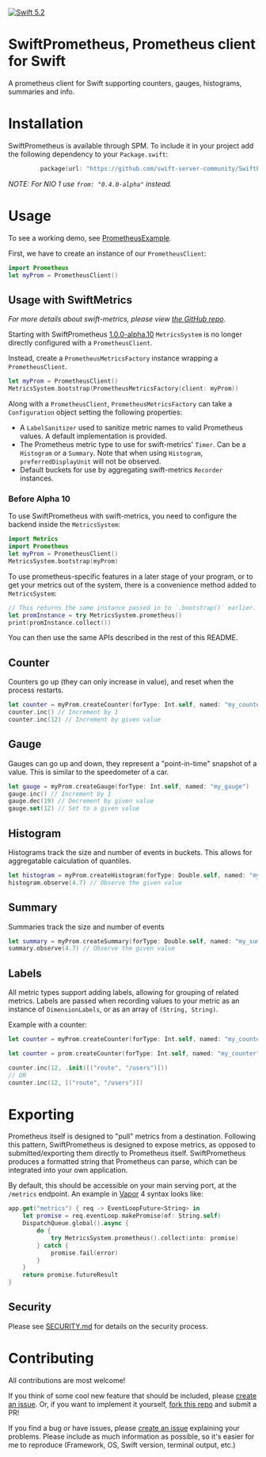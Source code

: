 [![Swift 5.2](https://img.shields.io/badge/swift-5.2-orange.svg?style=flat)](http://swift.org)

# SwiftPrometheus, Prometheus client for Swift

A prometheus client for Swift supporting counters, gauges, histograms, summaries and info.

# Installation

SwiftPrometheus is available through SPM. To include it in your project add the following dependency to your `Package.swift`:
```swift
        .package(url: "https://github.com/swift-server-community/SwiftPrometheus.git", from: "1.0.0-alpha")
```

_NOTE: For NIO 1 use `from: "0.4.0-alpha"` instead._

# Usage

To see a working demo, see [PrometheusExample](./Sources/PrometheusExample/main.swift).

First, we have to create an instance of our `PrometheusClient`:

```swift
import Prometheus
let myProm = PrometheusClient()
```

## Usage with SwiftMetrics
_For more details about swift-metrics, please view [the GitHub repo](https://github.com/apple/swift-metrics)._

Starting with SwiftPrometheus [1.0.0-alpha.10](https://github.com/swift-server-community/SwiftPrometheus/releases/tag/1.0.0-alpha.10) `MetricsSystem` is no longer directly configured with a `PrometheusClient`.

Instead, create a `PrometheusMetricsFactory` instance wrapping a `PrometheusClient`.

```swift
let myProm = PrometheusClient()
MetricsSystem.bootstrap(PrometheusMetricsFactory(client: myProm))
```

Along with a `PrometheusClient`, `PrometheusMetricsFactory` can take a `Configuration` object setting the following properties:
- A `LabelSanitizer` used to sanitize metric names to valid Prometheus values. A default implementation is provided.
- The Prometheus metric type to use for swift-metrics' `Timer`. Can be a `Histogram` or a `Summary`. Note that when using `Histogram`, `preferredDisplayUnit` will not be observed.
- Default buckets for use by aggregating swift-metrics `Recorder` instances.

### Before Alpha 10

To use SwiftPrometheus with swift-metrics, you need to configure the backend inside the `MetricsSystem`:

```swift
import Metrics
import Prometheus
let myProm = PrometheusClient()
MetricsSystem.bootstrap(myProm)
```

To use prometheus-specific features in a later stage of your program, or to get your metrics out of the system, there is a convenience method added to `MetricsSystem`:

```swift
// This returns the same instance passed in to `.bootstrap()` earlier.
let promInstance = try MetricsSystem.prometheus()
print(promInstance.collect())
```

You can then use the same APIs described in the rest of this README.

## Counter

Counters go up (they can only increase in value), and reset when the process restarts.

```swift
let counter = myProm.createCounter(forType: Int.self, named: "my_counter")
counter.inc() // Increment by 1
counter.inc(12) // Increment by given value
```

## Gauge

Gauges can go up and down, they represent a "point-in-time" snapshot of a value. This is similar to the speedometer of a car.

```swift
let gauge = myProm.createGauge(forType: Int.self, named: "my_gauge")
gauge.inc() // Increment by 1
gauge.dec(19) // Decrement by given value
gauge.set(12) // Set to a given value
```

## Histogram

Histograms track the size and number of events in buckets. This allows for aggregatable calculation of quantiles.

```swift
let histogram = myProm.createHistogram(forType: Double.self, named: "my_histogram")
histogram.observe(4.7) // Observe the given value
```

## Summary

Summaries track the size and number of events

```swift
let summary = myProm.createSummary(forType: Double.self, named: "my_summary")
summary.observe(4.7) // Observe the given value
```

## Labels
All metric types support adding labels, allowing for grouping of related metrics. Labels are passed when recording values to your metric as an instance of `DimensionLabels`, or as an array of `(String, String)`.

Example with a counter:

```swift
let counter = myProm.createCounter(forType: Int.self, named: "my_counter", helpText: "Just a counter")

let counter = prom.createCounter(forType: Int.self, named: "my_counter", helpText: "Just a counter")

counter.inc(12, .init([("route", "/users")]))
// OR
counter.inc(12, [("route", "/users")])
```

# Exporting

Prometheus itself is designed to "pull" metrics from a destination. Following this pattern, SwiftPrometheus is designed to expose metrics, as opposed to submitted/exporting them directly to Prometheus itself. SwiftPrometheus produces a formatted string that Prometheus can parse, which can be integrated into your own application.

By default, this should be accessible on your main serving port, at the `/metrics` endpoint. An example in [Vapor](https://vapor.codes)  4 syntax looks like:

```swift
app.get("metrics") { req -> EventLoopFuture<String> in
    let promise = req.eventLoop.makePromise(of: String.self)
    DispatchQueue.global().async {
        do {
            try MetricsSystem.prometheus().collect(into: promise)
        } catch {
            promise.fail(error)
        }
    }
    return promise.futureResult
}
```

## Security

Please see [SECURITY.md](SECURITY.md) for details on the security process.

# Contributing

All contributions are most welcome!

If you think of some cool new feature that should be included, please [create an issue](https://github.com/swift-server-community/SwiftPrometheus/issues/new/choose). Or, if you want to implement it yourself, [fork this repo](https://github.com/swift-server-community/SwiftPrometheus/fork) and submit a PR!

If you find a bug or have issues, please [create an issue](https://github.com/swift-server-community/SwiftPrometheus/issues/new/choose) explaining your problems. Please include as much information as possible, so it's easier for me to reproduce (Framework, OS, Swift version, terminal output, etc.)
